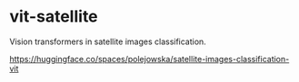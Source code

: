 # vit-satellite
Vision transformers in satellite images classification.

https://huggingface.co/spaces/polejowska/satellite-images-classification-vit
